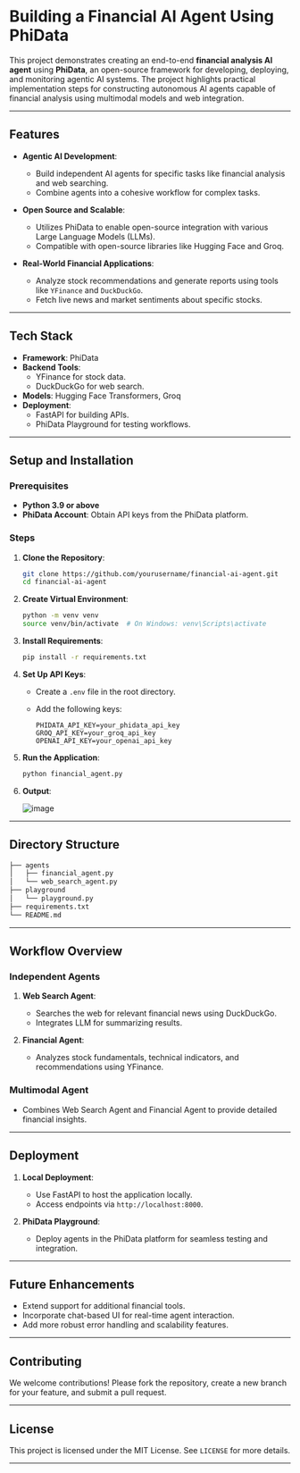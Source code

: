 # **Building a Financial AI Agent Using PhiData**

This project demonstrates creating an end-to-end **financial analysis AI agent** using **PhiData**, an open-source framework for developing, deploying, and monitoring agentic AI systems. The project highlights practical implementation steps for constructing autonomous AI agents capable of financial analysis using multimodal models and web integration.

---

## **Features**

- **Agentic AI Development**:
  - Build independent AI agents for specific tasks like financial analysis and web searching.
  - Combine agents into a cohesive workflow for complex tasks.
  
- **Open Source and Scalable**:
  - Utilizes PhiData to enable open-source integration with various Large Language Models (LLMs).
  - Compatible with open-source libraries like Hugging Face and Groq.

- **Real-World Financial Applications**:
  - Analyze stock recommendations and generate reports using tools like `YFinance` and `DuckDuckGo`.
  - Fetch live news and market sentiments about specific stocks.

---

## **Tech Stack**

- **Framework**: PhiData
- **Backend Tools**:
  - YFinance for stock data.
  - DuckDuckGo for web search.
- **Models**: Hugging Face Transformers, Groq
- **Deployment**:
  - FastAPI for building APIs.
  - PhiData Playground for testing workflows.

---

## **Setup and Installation**

### **Prerequisites**

- **Python 3.9 or above**
- **PhiData Account**: Obtain API keys from the PhiData platform.

### **Steps**

1. **Clone the Repository**:

   ```bash
   git clone https://github.com/yourusername/financial-ai-agent.git
   cd financial-ai-agent
   ```

2. **Create Virtual Environment**:

   ```bash
   python -m venv venv
   source venv/bin/activate  # On Windows: venv\Scripts\activate
   ```

3. **Install Requirements**:

   ```bash
   pip install -r requirements.txt
   ```

4. **Set Up API Keys**:
   - Create a `.env` file in the root directory.
   - Add the following keys:

     ```env
     PHIDATA_API_KEY=your_phidata_api_key
     GROQ_API_KEY=your_groq_api_key
     OPENAI_API_KEY=your_openai_api_key
     ```

5. **Run the Application**:

   ```bash
   python financial_agent.py
   ```

 6. **Output**:

    ![image](https://github.com/user-attachments/assets/007fc92c-7fb4-4ef4-828d-c5a6facc01b8)

---

## **Directory Structure**

```bash
├── agents
│   ├── financial_agent.py
│   └── web_search_agent.py
├── playground
│   └── playground.py
├── requirements.txt
└── README.md
```

---

## **Workflow Overview**

### **Independent Agents**

1. **Web Search Agent**:
   - Searches the web for relevant financial news using DuckDuckGo.
   - Integrates LLM for summarizing results.

2. **Financial Agent**:
   - Analyzes stock fundamentals, technical indicators, and recommendations using YFinance.

### **Multimodal Agent**

- Combines Web Search Agent and Financial Agent to provide detailed financial insights.

---

## **Deployment**

1. **Local Deployment**:
   - Use FastAPI to host the application locally.
   - Access endpoints via `http://localhost:8000`.

2. **PhiData Playground**:
   - Deploy agents in the PhiData platform for seamless testing and integration.

---

## **Future Enhancements**

- Extend support for additional financial tools.
- Incorporate chat-based UI for real-time agent interaction.
- Add more robust error handling and scalability features.

---

## **Contributing**

We welcome contributions! Please fork the repository, create a new branch for your feature, and submit a pull request.

---

## **License**

This project is licensed under the MIT License. See `LICENSE` for more details.

---

